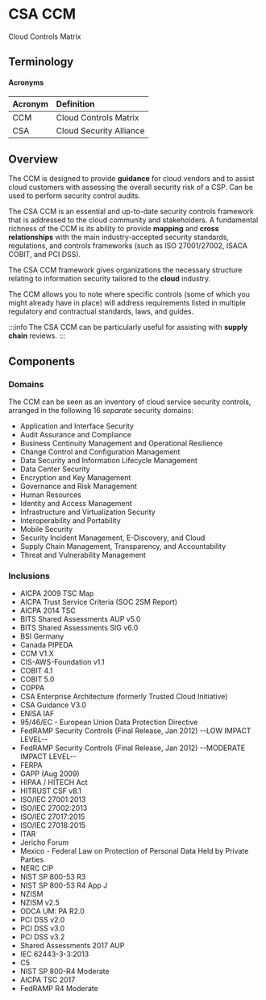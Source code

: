 # CSA CCM

Cloud Controls Matrix

## Terminology

#### Acronyms

| Acronym | Definition |
| :--- | :--- |
| CCM | Cloud Controls Matrix |
| CSA | Cloud Security Alliance |

## Overview

The CCM is designed to provide **guidance** for cloud vendors and to assist cloud customers with assessing the overall security risk of a CSP. Can be used to perform security control audits.

The CSA CCM is an essential and up-to-date security controls framework that is addressed to the cloud community and stakeholders. A fundamental richness of the CCM is its ability to provide **mapping** and **cross relationships** with the main industry-accepted security standards, regulations, and controls frameworks \(such as ISO 27001/27002, ISACA COBIT, and PCI DSS\).

The CSA CCM framework gives organizations the necessary structure relating to information security tailored to the **cloud** industry.

The CCM allows you to note where specific controls \(some of which you might already have in place\) will address requirements listed in multiple regulatory and contractual standards, laws, and guides.

:::info
The CSA CCM can be particularly useful for assisting with **supply chain** reviews.
:::

## Components

### Domains

The CCM can be seen as an inventory of cloud service security controls, arranged in the following 16 *separate* security domains:

- Application and Interface Security
- Audit Assurance and Compliance
- Business Continuity Management and Operational Resilience
- Change Control and Configuration Management
- Data Security and Information Lifecycle Management
- Data Center Security
- Encryption and Key Management
- Governance and Risk Management
- Human Resources
- Identity and Access Management
- Infrastructure and Virtualization Security
- Interoperability and Portability
- Mobile Security
- Security Incident Management, E-Discovery, and Cloud
- Supply Chain Management, Transparency, and Accountability
- Threat and Vulnerability Management

### Inclusions

- AICPA 2009 TSC Map
- AICPA Trust Service Criteria \(SOC 2SM Report\)
- AICPA 2014 TSC
- BITS Shared Assessments AUP v5.0
- BITS Shared Assessments SIG v6.0
- BSI Germany
- Canada PIPEDA
- CCM V1.X
- CIS-AWS-Foundation v1.1
- COBIT 4.1
- COBIT 5.0
- COPPA
- CSA Enterprise Architecture \(formerly Trusted Cloud Initiative\)
- CSA Guidance V3.0
- ENISA IAF
- 95/46/EC - European Union Data Protection Directive
- FedRAMP Security Controls \(Final Release, Jan 2012\) --LOW IMPACT LEVEL--
- FedRAMP Security Controls \(Final Release, Jan 2012\) --MODERATE IMPACT LEVEL--
- FERPA
- GAPP \(Aug 2009\)
- HIPAA / HITECH Act
- HITRUST CSF v8.1
- ISO/IEC 27001:2013
- ISO/IEC 27002:2013
- ISO/IEC 27017:2015
- ISO/IEC 27018:2015
- ITAR
- Jericho Forum
- Mexico - Federal Law on Protection of Personal Data Held by Private Parties
- NERC CIP
- NIST SP 800-53 R3
- NIST SP 800-53 R4 App J
- NZISM
- NZISM v2.5
- ODCA UM: PA R2.0
- PCI DSS v2.0
- PCI DSS v3.0
- PCI DSS v3.2
- Shared Assessments 2017 AUP
- IEC 62443-3-3:2013
- C5
- NIST SP 800-R4 Moderate
- AICPA TSC 2017
- FedRAMP R4 Moderate